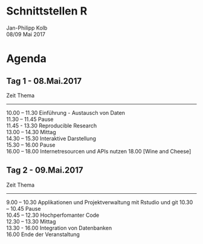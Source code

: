 # Schnittstellen R
Jan-Philipp Kolb  
08/09 Mai 2017  



# Agenda

## Tag 1 - 08.Mai.2017


Zeit             Thema                             
---------------  ----------------------------------
10.00 – 11.30    Einführung - Austausch von Daten  
11.30 – 11.45    Pause                             
11.45  - 13.30   Reproducible Research             
13.00 – 14.30    Mittag                            
14.30 – 15.30    Interaktive Darstellung           
15.30 – 16.00    Pause                             
16.00 – 18.00    Internetresourcen und APIs nutzen 
18.00            [Wine and Cheese]                 

## Tag 2 - 09.Mai.2017


Zeit            Thema                                                   
--------------  --------------------------------------------------------
9.00 – 10.30    Applikationen und Projektverwaltung mit Rstudio und git 
10.30 – 10.45   Pause                                                   
10.45 – 12.30   Hochperfomanter Code                                    
12.30 – 13.30   Mittag                                                  
13.30 - 16.00   Integration von Datenbanken                             
16.00           Ende der Veranstaltung                                  

